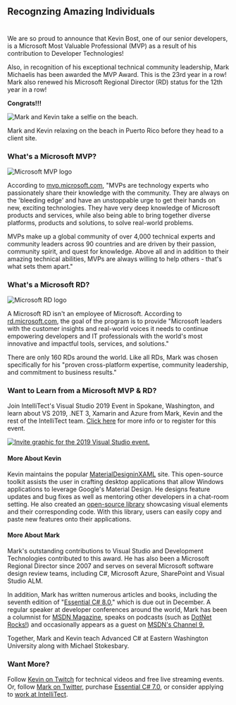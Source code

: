 

## Recognzing Amazing Individuals
#
We are so proud to announce that Kevin Bost, one of our senior developers, is a Microsoft Most Valuable Professional (MVP) as a result of his contribution to Developer Technologies!

Also, in recognition of his exceptional technical community leadership, Mark Michaelis has been awarded the MVP Award. This is the 23rd year in a row! Mark also renewed his Microsoft Regional Director (RD) status for the 12th year in a row!

**Congrats!!!**

![Mark and Kevin take a selfie on the beach.](https://intellitect.com/wp-content/uploads/2019/10/Mark-and-Kevin.jpg "We have two Microsoft MVPs!")

Mark and Kevin relaxing on the beach in Puerto Rico before they head to a client site.

### What's a Microsoft MVP?

![Microsoft MVP logo](https://intellitect.com/wp-content/uploads/2010/03/Microsoft-MVP-1024x576-1024x576.png "We have two Microsoft MVPs!")

According to [mvp.microsoft.com](https://mvp.microsoft.com/en-US/Overview), "MVPs are technology experts who passionately share their knowledge with the community. They are always on the 'bleeding edge' and have an unstoppable urge to get their hands on new, exciting technologies. They have very deep knowledge of Microsoft products and services, while also being able to bring together diverse platforms, products and solutions, to solve real-world problems.

MVPs make up a global community of over 4,000 technical experts and community leaders across 90 countries and are driven by their passion, community spirit, and quest for knowledge. Above all and in addition to their amazing technical abilities, MVPs are always willing to help others - that's what sets them apart."

### What's a Microsoft RD?

![Microsoft RD logo](https://intellitect.com/wp-content/uploads/2013/01/msrd-logo-96px-alpha-300x85.png "We have two Microsoft MVPs!")

A Microsoft RD isn't an employee of Microsoft. According to [rd.microsoft.com](https://rd.microsoft.com/en-us/about/), the goal of the program is to provide "Microsoft leaders with the customer insights and real-world voices it needs to continue empowering developers and IT professionals with the world's most innovative and impactful tools, services, and solutions."

There are only 160 RDs around the world. Like all RDs, Mark was chosen specifically for his "proven cross-platform expertise, community leadership, and commitment to business results."

### Want to Learn from a Microsoft MVP & RD?

Join IntelliTect's Visual Studio 2019 Event in Spokane, Washington, and learn about VS 2019, .NET 3, Xamarin and Azure from Mark, Kevin and the rest of the IntelliTect team. [Click here](https://bit.ly/2lR4EVP) for more info or to register for this event.

[![Invite graphic for the 2019 Visual Studio event.](https://intellitect.com/wp-content/uploads/2019/10/2-weeks-1024x768.jpg)](https://bit.ly/2lR4EVP "We have two Microsoft MVPs!")

#### More About Kevin

Kevin maintains the popular [MaterialDesigninXAML](https://github.com/MaterialDesignInXAML/MaterialDesignInXamlToolkit) site. This open-source toolkit assists the user in crafting desktop applications that allow Windows applications to leverage Google's Material Design. He designs feature updates and bug fixes as well as mentoring other developers in a chat-room setting. He also created an [open-source library](https://github.com/Keboo/ShowMeTheXAML) showcasing visual elements and their corresponding code. With this library, users can easily copy and paste new features onto their applications.

#### More About Mark

Mark's outstanding contributions to Visual Studio and Development Technologies contributed to this award. He has also been a Microsoft Regional Director since 2007 and serves on several Microsoft software design review teams, including C#, Microsoft Azure, SharePoint and Visual Studio ALM. 

In addition, Mark has written numerous articles and books, including the seventh edition of "[Essential C# 8.0](/EssentialCSharp)," which is due out in December. A regular speaker at developer conferences around the world, Mark has been a columnist for [MSDN Magazine](https://msdn.microsoft.com/en-us/magazine/mt149362?author=mark+michaelis), speaks on podcasts (such as [DotNet Rocks!](https://www.dotnetrocks.com/?show=1551)) and occasionally appears as a guest on [MSDN's Channel 9.](https://channel9.msdn.com/Shows/codechat/067)

Together, Mark and Kevin teach Advanced C# at Eastern Washington University along with Michael Stokesbary.

### Want More?

Follow [Kevin on Twitch](https://www.twitch.tv/kitokeboo) for technical videos and free live streaming events. Or, follow [Mark on Twitter](https://twitter.com/markmichaelis), purchase [Essential C# 7.0](https://amzn.to/2JFCEMh), or consider applying to [work at IntelliTect](/join-our-team/).
